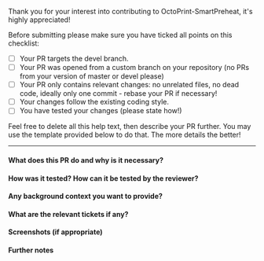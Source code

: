 Thank you for your interest into contributing to OctoPrint-SmartPreheat, it's highly appreciated!

Before submitting please make sure you have ticked all points on this checklist:

  * [ ] Your PR targets the devel branch.
  * [ ] Your PR was opened from a custom branch on your repository (no PRs from your version of master or devel please)
  * [ ] Your PR only contains relevant changes: no unrelated files, no dead code, ideally only one commit - rebase your PR if necessary!
  * [ ] Your changes follow the existing coding style.
  * [ ] You have tested your changes (please state how!)

Feel free to delete all this help text, then describe your PR further. You may use the template provided below to do that. The more details the better!

---

#### What does this PR do and why is it necessary?

#### How was it tested? How can it be tested by the reviewer?

#### Any background context you want to provide?

#### What are the relevant tickets if any?

#### Screenshots (if appropriate)

#### Further notes


